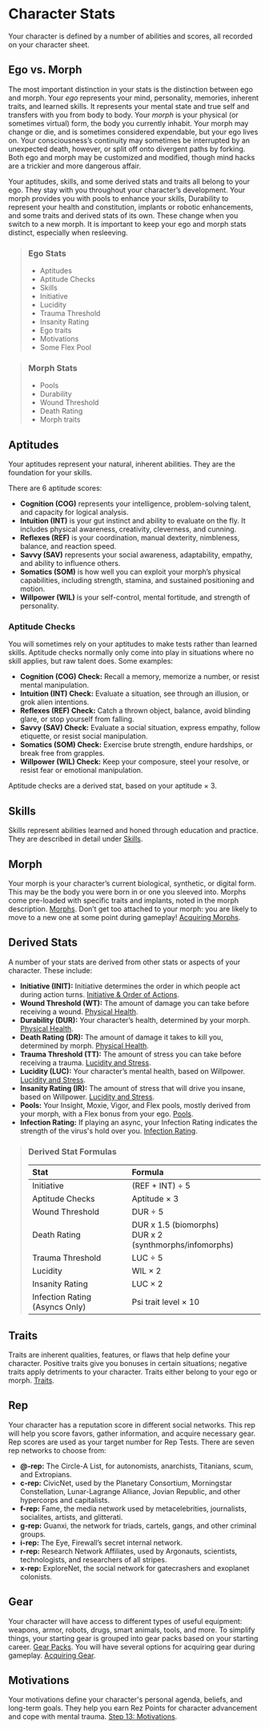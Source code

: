 # Character Stats

Your character is defined by a number of abilities and scores, all recorded on your character sheet.

## Ego vs. Morph

The most important distinction in your stats is the distinction between ego and morph. Your _ego_ represents your mind, personality, memories, inherent traits, and learned skills. It represents your mental state and true self and transfers with you from body to body. Your _morph_ is your physical (or sometimes virtual) form, the body you currently inhabit. Your morph may change or die, and is sometimes considered expendable, but your ego lives on. Your consciousness’s continuity may sometimes be interrupted by an unexpected death, however, or split off onto divergent paths by forking. Both ego and morph may be customized and modified, though mind hacks are a trickier and more dangerous affair.

Your aptitudes, skills, and some derived stats and traits all belong to your ego. They stay with you throughout your character’s development. Your morph provides you with pools to enhance your skills, Durability to represent your health and constitution, implants or robotic enhancements, and some traits and derived stats of its own. These change when you switch to a new morph. It is important to keep your ego and morph stats distinct, especially when resleeving.

<blockquote>

### Ego Stats

<div class="two-columns">

- Aptitudes
- Aptitude Checks
- Skills
- Initiative
- Lucidity
- Trauma Threshold
- Insanity Rating
- Ego traits
- Motivations
- Some Flex Pool

</div>

</blockquote>

<blockquote>

### Morph Stats

<div class="two-columns">

- Pools
- Durability
- Wound Threshold
- Death Rating
- Morph traits

</div>

</blockquote>

## Aptitudes

Your aptitudes represent your natural, inherent abilities. They are the foundation for your skills.

There are 6 aptitude scores:

- **Cognition (COG)** represents your intelligence, problem-solving talent, and capacity for logical analysis.
- **Intuition (INT)** is your gut instinct and ability to evaluate on the fly. It includes physical awareness, creativity, cleverness, and cunning.
- **Reflexes (REF)** is your coordination, manual dexterity, nimbleness, balance, and reaction speed.
- **Savvy (SAV)** represents your social awareness, adaptability, empathy, and ability to influence others.
- **Somatics (SOM)** is how well you can exploit your morph’s physical capabilities, including strength, stamina, and sustained positioning and motion.
- **Willpower (WIL)** is your self-control, mental fortitude, and strength of personality.

### Aptitude Checks

You will sometimes rely on your aptitudes to make tests rather than learned skills. Aptitude checks normally only come into play in situations where no skill applies, but raw talent does. Some examples:

- **Cognition (COG) Check:** Recall a memory, memorize a number, or resist mental manipulation.
- **Intuition (INT) Check:** Evaluate a situation, see through an illusion, or grok alien intentions.
- **Reflexes (REF) Check:** Catch a thrown object, balance, avoid blinding glare, or stop yourself from falling.
- **Savvy (SAV) Check:** Evaluate a social situation, express empathy, follow etiquette, or resist social manipulation.
- **Somatics (SOM) Check:** Exercise brute strength, endure hardships, or break free from grapples.
- **Willpower (WIL) Check:** Keep your composure, steel your resolve, or resist fear or emotional manipulation.

Aptitude checks are a derived stat, based on your aptitude × 3.

## Skills

Skills represent abilities learned and honed through education and practice. They are described in detail under [Skills](../04/18-skills.md).

## Morph

Your morph is your character’s current biological, synthetic, or digital form. This may be the body you were born in or one you sleeved into. Morphs come pre-loaded with specific traits and implants, noted in the morph description. [Morphs](../04/21-morphs.md). Don’t get too attached to your morph: you are likely to move to a new one at some point during gameplay! [Acquiring Morphs](../15/03-acquiring-morphs.md).

## Derived Stats

A number of your stats are derived from other stats or aspects of your character. These include:

- **Initiative (INIT):** Initiative determines the order in which people act during action turns. [Initiative & Order of Actions](../03/04-initiative-order-of-actions.md).
- **Wound Threshold (WT):** The amount of damage you can take before receiving a wound. [Physical Health](../12/16-physical-health.md).
- **Durability (DUR):** Your character’s health, determined by your morph. [Physical Health](../12/16-physical-health.md).
- **Death Rating (DR):** The amount of damage it takes to kill you, determined by morph. [Physical Health](../12/16-physical-health.md).
- **Trauma Threshold (TT):** The amount of stress you can take before receiving a trauma. [Lucidity and Stress](../12/18-mental-health.md#lucidity-and-stress).
- **Lucidity (LUC):** Your character’s mental health, based on Willpower. [Lucidity and Stress](../12/18-mental-health.md#lucidity-and-stress).
- **Insanity Rating (IR):** The amount of stress that will drive you insane, based on Willpower. [Lucidity and Stress](../12/18-mental-health.md#lucidity-and-stress).
- **Pools:** Your Insight, Moxie, Vigor, and Flex pools, mostly derived from your morph, with a Flex bonus from your ego. [Pools](../03/05-pools.md).
- **Infection Rating:** If playing an async, your Infection Rating indicates the strength of the virus's hold over you. [Infection Rating](../14/01-psi-overview.md#infection-rating).

<blockquote class="table">

### Derived Stat Formulas

| Stat                           | Formula                                                   |
| :----------------------------- | :-------------------------------------------------------- |
| Initiative                     | (REF + INT) ÷ 5                                           |
| Aptitude Checks                | Aptitude × 3                                              |
| Wound Threshold                | DUR ÷ 5                                                   |
| Death Rating                   | DUR x 1.5 (biomorphs)<br>DUR x 2 (synthmorphs/infomorphs) |
| Trauma Threshold               | LUC ÷ 5                                                   |
| Lucidity                       | WIL × 2                                                   |
| Insanity Rating                | LUC × 2                                                   |
| Infection Rating (Asyncs Only) | Psi trait level × 10                                      |

</blockquote>

## Traits

Traits are inherent qualities, features, or flaws that help define your character. Positive traits give you bonuses in certain situations; negative traits apply detriments to your character. Traits either belong to your ego or morph. [Traits](../04/28-traits.md).

## Rep

Your character has a reputation score in different social networks. This rep will help you score favors, gather information, and acquire necessary gear. Rep scores are used as your target number for Rep Tests. There are seven rep networks to choose from:

- **@-rep:** The Circle-A List, for autonomists, anarchists, Titanians, scum, and Extropians.
- **c-rep:** CivicNet, used by the Planetary Consortium, Morningstar Constellation, Lunar-Lagrange Alliance, Jovian Republic, and other hypercorps and capitalists.
- **f-rep:** Fame, the media network used by metacelebrities, journalists, socialites, artists, and glitterati.
- **g-rep:** Guanxi, the network for triads, cartels, gangs, and other criminal groups.
- **i-rep:** The Eye, Firewall’s secret internal network.
- **r-rep:** Research Network Affiliates, used by Argonauts, scientists, technologists, and researchers of all stripes.
- **x-rep:** ExploreNet, the social network for gatecrashers and exoplanet colonists.

## Gear

Your character will have access to different types of useful equipment: weapons, armor, robots, drugs, smart animals, tools, and more. To simplify things, your starting gear is grouped into gear packs based on your starting career. [Gear Packs](../04/27-gear-packs.md). You will have several options for acquiring gear during gameplay. [Acquiring Gear](../16/02-acquiring-gear.md).

## Motivations

Your motivations define your character's personal agenda, beliefs, and long-term goals. They help you earn Rez Points for character advancement and cope with mental trauma. [Step 13: Motivations](../04/16-step-13-motivations.md).
